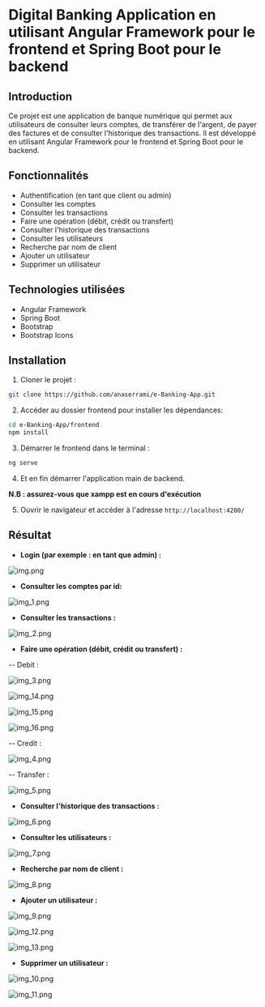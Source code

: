 # Digital Banking Application en utilisant Angular Framework pour le frontend et Spring Boot pour le backend

## Introduction

Ce projet est une application de banque numérique qui permet aux utilisateurs de consulter leurs comptes, de transférer de l'argent, de payer des factures et de consulter l'historique des transactions. Il est développé en utilisant Angular Framework pour le frontend et Spring Boot pour le backend.

## Fonctionnalités

- Authentification (en tant que client ou admin)
- Consulter les comptes
- Consulter les transactions
- Faire une opération (débit, crédit ou transfert)
- Consulter l'historique des transactions
- Consulter les utilisateurs
- Recherche par nom de client
- Ajouter un utilisateur
- Supprimer un utilisateur

## Technologies utilisées

- Angular Framework
- Spring Boot
- Bootstrap
- Bootstrap Icons

## Installation

1. Cloner le projet :

```bash
git clone https://github.com/anaserrami/e-Banking-App.git
```

2. Accéder au dossier frontend pour installer les dépendances:

```bash
cd e-Banking-App/frontend
npm install
```

3. Démarrer le frontend dans le terminal : 

```bash
ng serve
```

4. Et en fin démarrer l'application main de backend.

**N.B : assurez-vous que xampp est en cours d'exécution**

5. Ouvrir le navigateur et accéder à l'adresse `http://localhost:4200/`

## Résultat

- **Login (par exemple : en tant que admin) :**

![img.png](assets/img.png)

- **Consulter les comptes par id:**

![img_1.png](assets/img_1.png)

- **Consulter les transactions :**

![img_2.png](assets/img_2.png)

- **Faire une opération (débit, crédit ou transfert) :**

-- Debit :

![img_3.png](assets/img_3.png)

![img_14.png](assets/img_14.png)

![img_15.png](assets/img_15.png)

![img_16.png](assets/img_16.png)

-- Credit :

![img_4.png](assets/img_4.png)

-- Transfer :

![img_5.png](assets/img_5.png)

- **Consulter l'historique des transactions :**

![img_6.png](assets/img_6.png)

- **Consulter les utilisateurs :**

![img_7.png](assets/img_7.png)

- **Recherche par nom de client :**

![img_8.png](assets/img_8.png)

- **Ajouter un utilisateur :**

![img_9.png](assets/img_9.png)

![img_12.png](assets/img_12.png)

![img_13.png](assets/img_13.png)

- **Supprimer un utilisateur :**

![img_10.png](assets/img_10.png)

![img_11.png](assets/img_11.png)